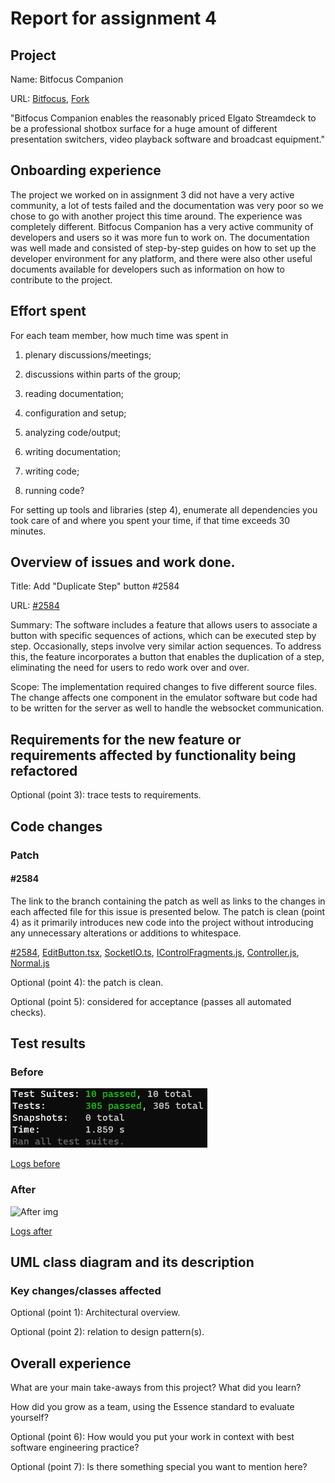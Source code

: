 # Report for assignment 4

## Project

Name: Bitfocus Companion

URL: [Bitfocus](https://github.com/bitfocus/companion), [Fork](https://github.com/dd2480-group14-2024/companion)

"Bitfocus Companion enables the reasonably priced Elgato Streamdeck to be a professional shotbox surface for a huge amount of different presentation switchers, video playback software and broadcast equipment."

## Onboarding experience

The project we worked on in assignment 3 did not have a very active community, a lot of tests failed and the documentation was very poor so we chose to go with another project this time around. The experience was completely different. Bitfocus Companion has a very active community of developers and users so it was more fun to work on. The documentation was well made and consisted of step-by-step guides on how to set up the developer environment for any platform, and there were also other useful documents available for developers such as information on how to contribute to the project.

## Effort spent

For each team member, how much time was spent in

1. plenary discussions/meetings;

2. discussions within parts of the group;

3. reading documentation;

4. configuration and setup;

5. analyzing code/output;

6. writing documentation;

7. writing code;

8. running code?

For setting up tools and libraries (step 4), enumerate all dependencies
you took care of and where you spent your time, if that time exceeds
30 minutes.

## Overview of issues and work done.

Title: Add "Duplicate Step" button #2584

URL: [#2584](https://github.com/bitfocus/companion/issues/2584)

Summary: The software includes a feature that allows users to associate a button with specific sequences of actions, which can be executed step by step. Occasionally, steps involve very similar action sequences. To address this, the feature incorporates a button that enables the duplication of a step, eliminating the need for users to redo work over and over.

Scope: The implementation required changes to five different source files. The change affects one component in the emulator software but code had to be written for the server as well to handle the websocket communication.

## Requirements for the new feature or requirements affected by functionality being refactored

Optional (point 3): trace tests to requirements.

## Code changes

### Patch

#### #2584

The link to the branch containing the patch as well as links to the changes in each affected file for this issue is presented below. The patch is clean (point 4) as it primarily introduces new code into the project without introducing any unnecessary alterations or additions to whitespace.

[#2584](https://github.com/dd2480-group14-2024/companion/tree/feature/issue-2584/add-duplicate-step-button), 
[EditButton.tsx](https://github.com/dd2480-group14-2024/companion/blob/feature/issue-2584/add-duplicate-step-button/webui/src/Buttons/EditButton.tsx#L437), 
[SocketIO.ts](https://github.com/dd2480-group14-2024/companion/blob/feature/issue-2584/add-duplicate-step-button/shared-lib/lib/SocketIO.ts#L172), 
[IControlFragments.js](https://github.com/dd2480-group14-2024/companion/blob/feature/issue-2584/add-duplicate-step-button/companion/lib/Controls/IControlFragments.js#L49), 
[Controller.js](https://github.com/dd2480-group14-2024/companion/blob/feature/issue-2584/add-duplicate-step-button/companion/lib/Controls/Controller.js#L657), 
[Normal.js](https://github.com/dd2480-group14-2024/companion/blob/feature/issue-2584/add-duplicate-step-button/companion/lib/Controls/ControlTypes/Button/Normal.js#L848)

Optional (point 4): the patch is clean.

Optional (point 5): considered for acceptance (passes all automated checks).

## Test results

### Before

![before img](./test_logs/log_before.png)

[Logs before](https://github.com/dd2480-group14-2024/assignment4/blob/main/test_logs/log_before.txt)

### After

![After img](.test_logs/log_after.png)

[Logs after](https://github.com/dd2480-group14-2024/assignment4/blob/main/test_logs/log_after.txt)

## UML class diagram and its description

### Key changes/classes affected

Optional (point 1): Architectural overview.

Optional (point 2): relation to design pattern(s).

## Overall experience

What are your main take-aways from this project? What did you learn?

How did you grow as a team, using the Essence standard to evaluate yourself?

Optional (point 6): How would you put your work in context with best software engineering practice?

Optional (point 7): Is there something special you want to mention here?
